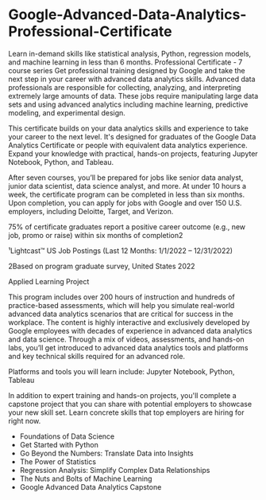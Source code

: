 # Google-Advanced-Data-Analytics-Professional-Certificate
Learn in-demand skills like statistical analysis, Python, regression models, and machine learning in less than 6 months.
Professional Certificate - 7 course series
Get professional training designed by Google and take the next step in your career with advanced data analytics skills. 
Advanced data professionals are responsible for collecting, analyzing, and interpreting extremely large amounts of data. These jobs require manipulating large data sets and using advanced analytics including machine learning, predictive modeling, and experimental design. 

This certificate builds on your data analytics skills and experience to take your career to the next level. It's designed for graduates of the 
Google Data Analytics Certificate
 or people with equivalent data analytics experience. Expand your knowledge with practical, hands-on projects, featuring Jupyter Notebook, Python, and Tableau.

After seven courses, you’ll be prepared for jobs like senior data analyst, junior data scientist, data science analyst, and more. At under 10 hours a week, the certificate program can be completed in less than six months. Upon completion, you can apply for jobs with Google and over 150 U.S. employers, including Deloitte, Target, and Verizon.

75% of certificate graduates report a positive career outcome (e.g., new job, promo or raise) within six months of completion2

¹Lightcast™ US Job Postings (Last 12 Months: 1/1/2022 – 12/31/2022) 

2Based on program graduate survey, United States 2022


Applied Learning Project

This program includes over 200 hours of instruction and hundreds of practice-based assessments, which will help you simulate real-world advanced data analytics scenarios that are critical for success in the workplace. The content is highly interactive and exclusively developed by Google employees with decades of experience in advanced data analytics and data science. Through a mix of videos, assessments, and hands-on labs, you’ll get introduced to advanced data analytics tools and platforms and key technical skills required for an advanced role.

Platforms and tools you will learn include: Jupyter Notebook, Python, Tableau

In addition to expert training and hands-on projects, you'll complete a capstone project that you can share with potential employers to showcase your new skill set. Learn concrete skills that top employers are hiring for right now.
-  Foundations of Data Science
-  Get Started with Python
-  Go Beyond the Numbers: Translate Data into Insights
-  The Power of Statistics
-  Regression Analysis: Simplify Complex Data Relationships
-  The Nuts and Bolts of Machine Learning
-  Google Advanced Data Analytics Capstone
